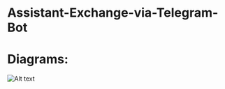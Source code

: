 # Assistant-Exchange-via-Telegram-Bot
 
# Diagrams:
![Alt text](https://github.com/Secret297-CODER-SOURCE/Bot-Assistant/blob/main/Diagram.svg)
